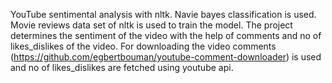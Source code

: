 YouTube sentimental analysis with nltk. Navie bayes classification is used. Movie reviews data set of nltk is used to train the model. The project determines the sentiment of the video with the help of comments and no of likes_dislikes of the video. For downloading the video comments (https://github.com/egbertbouman/youtube-comment-downloader) is used and no of likes_dislikes are fetched using youtube api.
